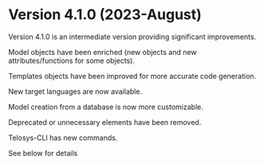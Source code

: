 # Version 4.1.0 (2023-August)

Version 4.1.0 is an intermediate version providing significant improvements.

Model objects have been enriched (new objects and new attributes/functions for some objects).

Templates objects have been improved for more accurate code generation.

New target languages are now available.

Model creation from a database is now more customizable.

Deprecated or unnecessary elements have been removed.

Telosys-CLI has new commands.



See below for details

